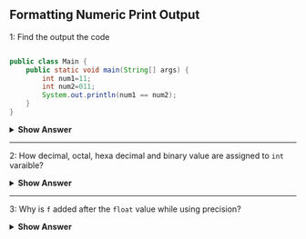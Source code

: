 ## Formatting Numeric Print Output

1: Find the output the code
``` java

public class Main {
	public static void main(String[] args) {
		int num1=11;
		int num2=011;
		System.out.println(num1 == num2);
	}
}
```
<details>
<summary><b> Show Answer </b></summary>

`false`
<details>
<summary><b> Explanation </b></summary>

- If we add zero before a number, the value will become octal number. 
- The octal number is converted into decimal value and assigned to `int` variable.
- The value of `num1` is `11` and value of `num2` is `9` that are not equal. The output is `false`.
</details>
</details>

---

2: How decimal, octal, hexa decimal and binary value are assigned to `int` varaible?
<details>
<summary><b> Show Answer </b></summary>

``` java
public class Main {
	public static void main(String[] args) {
		int decimal = 100;      // for decimal number, no prefixes needed
		int octal = 0144;       // for octal number, 0 should be added
		int binary = 0b1100100; // for binary number, 0b should be added
		int hexaDecimal = 0x64; // for hexaDecimal number, 0x should be added
	}
}
```
>All the above int values represent `100` in different forms.
</details>

---

3: Why is `f` added after the `float` value while using precision?
<details>
<summary><b> Show Answer </b></summary>

- When we have decimal value with precision that we will double by default. To specify that the value is `float` then we need to post-fix the value with `f`.
``` java
public class Main {
	public static void main(String[] args) {
		float f1 = 100.67;	//Error
		float f1 = 100.67f;	//No Error
		double d = 10.999;	//No Error
		System.out.format("%03d",decimal);
	}
}
```
</details>
